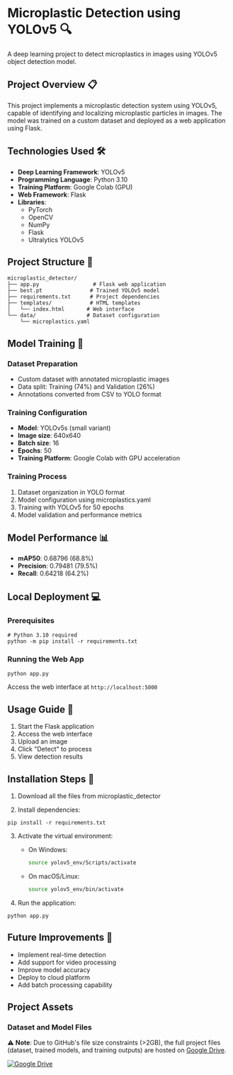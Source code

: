 # Microplastic Detection using YOLOv5 🔍

A deep learning project to detect microplastics in images using YOLOv5 object detection model.

## Project Overview 📋

This project implements a microplastic detection system using YOLOv5, capable of identifying and localizing microplastic particles in images. The model was trained on a custom dataset and deployed as a web application using Flask.

## Technologies Used 🛠️

- **Deep Learning Framework**: YOLOv5
- **Programming Language**: Python 3.10
- **Training Platform**: Google Colab (GPU)
- **Web Framework**: Flask
- **Libraries**:
  - PyTorch
  - OpenCV
  - NumPy
  - Flask
  - Ultralytics YOLOv5

## Project Structure 📁

```
microplastic_detector/
├── app.py                 # Flask web application
├── best.pt               # Trained YOLOv5 model
├── requirements.txt      # Project dependencies
├── templates/            # HTML templates
│   └── index.html       # Web interface
└── data/                # Dataset configuration
    └── microplastics.yaml
```

## Model Training 🔨

### Dataset Preparation
- Custom dataset with annotated microplastic images
- Data split: Training (74%) and Validation (26%)
- Annotations converted from CSV to YOLO format

### Training Configuration
- **Model**: YOLOv5s (small variant)
- **Image size**: 640x640
- **Batch size**: 16
- **Epochs**: 50
- **Training Platform**: Google Colab with GPU acceleration

### Training Process
1. Dataset organization in YOLO format
2. Model configuration using microplastics.yaml
3. Training with YOLOv5 for 50 epochs
4. Model validation and performance metrics

## Model Performance 📊

- **mAP50**: 0.68796 (68.8%)
- **Precision**: 0.79481 (79.5%)
- **Recall**: 0.64218 (64.2%)

## Local Deployment 💻

### Prerequisites
```
# Python 3.10 required
python -m pip install -r requirements.txt
```

### Running the Web App
```
python app.py
```
Access the web interface at `http://localhost:5000`

## Usage Guide 📖

1. Start the Flask application
2. Access the web interface
3. Upload an image
4. Click "Detect" to process
5. View detection results

## Installation Steps 🔧

1. Download all the files from microplastic_detector

2. Install dependencies:
```
pip install -r requirements.txt
```

3. Activate the virtual environment:
   - On Windows:
     ```bash
     source yolov5_env/Scripts/activate
     ```

   - On macOS/Linux:
     ```bash
     source yolov5_env/bin/activate
     ```

4. Run the application:
```
python app.py
```

## Future Improvements 🚀

- Implement real-time detection
- Add support for video processing
- Improve model accuracy
- Deploy to cloud platform
- Add batch processing capability



## Project Assets

### Dataset and Model Files
⚠️ **Note**: Due to GitHub's file size constraints (>2GB), the full project files (dataset, trained models, and training outputs) are hosted on [Google Drive](https://drive.google.com/drive/folders/1m5EsVUZOsE2-a1QIdknnSO5P6vg35NwA?usp=sharing). 


[![Google Drive](https://img.shields.io/badge/Google%20Drive-4285F4?style=for-the-badge&logo=googledrive&logoColor=white)]([https://drive.google.com/your-drive-link-here](https://drive.google.com/drive/folders/1m5EsVUZOsE2-a1QIdknnSO5P6vg35NwA?usp=sharing))



